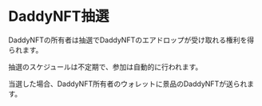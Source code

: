 # DaddyNFT抽選

DaddyNFTの所有者は抽選でDaddyNFTのエアドロップが受け取れる権利を得られます。

抽選のスケジュールは不定期で、参加は自動的に行われます。

当選した場合、DaddyNFT所有者のウォレットに景品のDaddyNFTが送られます。
